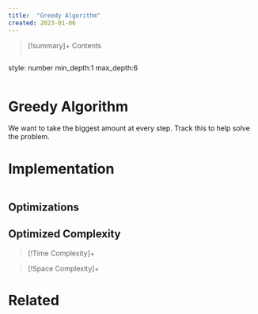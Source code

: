 ```yaml
---
title:  "Greedy Algorithm"
created: 2023-01-06
---
```


>[!summary]+ Contents
>```toc
style: number
min_depth:1
max_depth:6 
>```


# Greedy Algorithm
We want to take the biggest amount at every step. Track this to help solve the problem.
# Implementation

```python

```

## Optimizations

## Optimized Complexity

>[!Time Complexity]+

>[!Space Complexity]+



# Related
